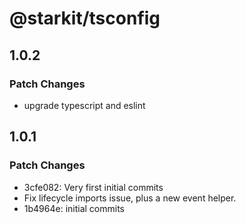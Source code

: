 # @starkit/tsconfig

## 1.0.2

### Patch Changes

- upgrade typescript and eslint

## 1.0.1

### Patch Changes

- 3cfe082: Very first initial commits
- Fix lifecycle imports issue, plus a new event helper.
- 1b4964e: initial commits
